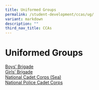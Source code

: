```yaml
---
title: Uniformed Groups
permalink: /student-development/ccas/ug/
variant: markdown
description: ""
third_nav_title: CCAs
---
```

# Uniformed Groups
[Boys’ Brigade]()<br>
[Girls’ Brigade](/cca/uniformed-groups/gb/)<br>
[National Cadet Corps (Sea)](/cca/uniformed-groups/nccsea/)<br>
[National Police Cadet Corps](/cca/uniformed-groups/npcc/)<br>